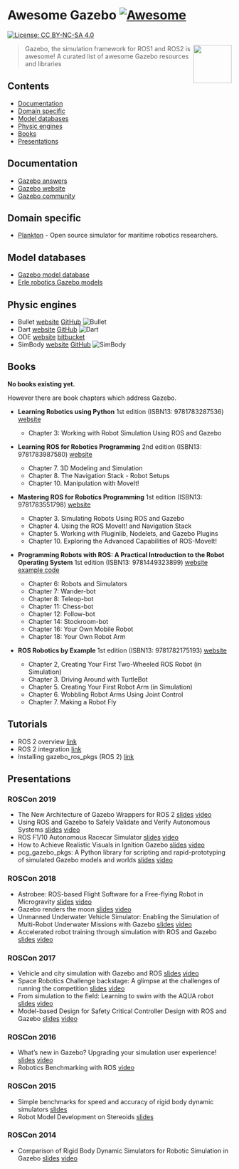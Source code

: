 # Awesome Gazebo [![Awesome](https://cdn.rawgit.com/sindresorhus/awesome/d7305f38d29fed78fa85652e3a63e154dd8e8829/media/badge.svg)](https://github.com/sindresorhus/awesome)

 [![License: CC BY-NC-SA 4.0](https://img.shields.io/badge/License-CC%20BY--NC--SA%204.0-lightgrey.svg)](https://creativecommons.org/licenses/by-nc-sa/4.0/)

[<img src="https://rawgit.com/fkromer/awesome-gazebo/master/gazebo_icon.svg" align="right" width="86">](http://gazebosim.org/)

> Gazebo, the simulation framework for ROS1 and ROS2 is awesome! A curated list of awesome Gazebo resources and libraries

## Contents

- [Documentation](#documentation)
- [Domain specific](#domain-specific)
- [Model databases](#model-databases)
- [Physic engines](#physic-engines)
- [Books](#books)
- [Presentations](#presentations)

## Documentation

* [Gazebo answers](answers.gazebosim.org)
* [Gazebo website](http://gazebosim.org)
* [Gazebo community](https://community.gazebosim.org/)

## Domain specific

* [Plankton](https://github.com/Liquid-ai/Plankton) - Open source simulator for maritime robotics researchers.

## Model databases

* [Gazebo model database](https://bitbucket.org/osrf/gazebo_models/src)
* [Erle robotics Gazebo models](https://github.com/erlerobot/erle_gazebo_models)

## Physic engines

* Bullet [website](bulletphysics.org) [GitHub](https://github.com/bulletphysics/bullet3) ![Bullet](https://img.shields.io/github/stars/bulletphysics/bullet3.svg)
* Dart [website](http://dartsim.github.io/) [GitHub](https://github.com/dartsim/dart) ![Dart](https://img.shields.io/github/stars/dartsim/dart.svg)
* ODE [website](http://www.ode.org/) [bitbucket](https://bitbucket.org/odedevs/ode)
* SimBody [website](https://simtk.org/projects/simbody) [GitHub](https://github.com/simbody/simbody) ![SimBody](https://img.shields.io/github/stars/simbody/simbody.svg)

## Books

**No books existing yet.**

However there are book chapters which address Gazebo.

* **Learning Robotics using Python** 1st edition (ISBN13: 9781783287536) [website](https://www.packtpub.com/application-development/learning-robotics-using-python)
  * Chapter 3: Working with Robot Simulation Using ROS and Gazebo

* **Learning ROS for Robotics Programming** 2nd edition (ISBN13: 9781783987580) [website](https://www.packtpub.com/hardware-and-creative/learning-ros-robotics-programming-second-edition)
  * Chapter 7. 3D Modeling and Simulation
  * Chapter 8. The Navigation Stack - Robot Setups
  * Chapter 10. Manipulation with MoveIt!

* **Mastering ROS for Robotics Programming** 1st edition (ISBN13: 9781783551798) [website](https://www.packtpub.com/hardware-and-creative/mastering-ros-robotics-programming)
  * Chapter 3. Simulating Robots Using ROS and Gazebo
  * Chapter 4. Using the ROS MoveIt! and Navigation Stack
  * Chapter 5. Working with Pluginlib, Nodelets, and Gazebo Plugins
  * Chapter 10. Exploring the Advanced Capabilities of ROS-MoveIt!

* **Programming Robots with ROS: A Practical Introduction to the Robot Operating System** 1st edition (ISBN13: 9781449323899) [website](http://shop.oreilly.com/product/0636920024736.do) [example code](https://github.com/osrf/rosbook)
  * Chapter 6: Robots and Simulators
  * Chapter 7: Wander-bot
  * Chapter 8: Teleop-bot
  * Chapter 11: Chess-bot
  * Chapter 12: Follow-bot
  * Chapter 14: Stockroom-bot
  * Chapter 16: Your Own Mobile Robot
  * Chapter 18: Your Own Robot Arm

* **ROS Robotics by Example** 1st edition (ISBN13: 9781782175193) [website](https://www.packtpub.com/hardware-and-creative/ros-robotics-example)
  * Chapter 2, Creating Your First Two-Wheeled ROS Robot (in Simulation)
  * Chapter 3. Driving Around with TurtleBot
  * Chapter 5. Creating Your First Robot Arm (in Simulation)
  * Chapter 6. Wobbling Robot Arms Using Joint Control
  * Chapter 7. Making a Robot Fly

## Tutorials

* ROS 2 overview [link](http://gazebosim.org/tutorials?tut=ros2_overview&branch=ros2)
* ROS 2 integration [link](https://github.com/ros-simulation/gazebo_ros_pkgs/wiki/ROS-2-integration)
* Installing gazebo_ros_pkgs (ROS 2) [link](http://gazebosim.org/tutorials?tut=ros2_installing&branch=ros2)

## Presentations

### ROSCon 2019

* The New Architecture of Gazebo Wrappers for ROS 2 [slides](https://roscon.ros.org/2019/talks/roscon2019_gazebo_ros2.pdf) [video](https://vimeo.com/378683414)
* Using ROS and Gazebo to Safely Validate and Verify Autonomous Systems [slides](https://roscon.ros.org/2019/talks/roscon2019_autonomyvv.pdf) [video](https://vimeo.com/378683381)
* ROS F1/10 Autonomous Racecar Simulator [slides](https://roscon.ros.org/2019/talks/roscon2019_f110th.pdf) [video](https://vimeo.com/378682713)
* How to Achieve Realistic Visuals in Ignition Gazebo [slides](https://roscon.ros.org/2019/talks/roscon2019_how_to_achieve_realistic_visuals_in_ignition_gazebo.pdf) [video](https://vimeo.com/378682646)
* pcg_gazebo_pkgs: A Python library for scripting and rapid-prototyping of simulated Gazebo models and worlds [slides](https://roscon.ros.org/2019/talks/roscon2019_pcg_gazebo_pkgs.pdf) [video](https://vimeo.com/378683294)


### ROSCon 2018

* Astrobee: ROS-based Flight Software for a Free-flying Robot in Microgravity [slides](https://roscon.ros.org/2018/presentations/ROSCon2018_astrobee.pdf) [video](https://vimeo.com/292690863)
* Gazebo renders the moon [slides](https://roscon.ros.org/2018/presentations/ROSCon2018_gazeborendersmoon.pdf) [video](https://vimeo.com/292691510)
* Unmanned Underwater Vehicle Simulator: Enabling the Simulation of Multi-Robot Underwater Missions with Gazebo [slides](https://roscon.ros.org/2018/presentations/ROSCon2018_uuvsimulator.pdf) [video](https://vimeo.com/292691843)
* Accelerated robot training through simulation with ROS and Gazebo [slides](https://roscon.ros.org/2018/presentations/ROSCon2018_AcceleratedRobotTraining.pdf) [video](https://vimeo.com/293299416)

### ROSCon 2017

* Vehicle and city simulation with Gazebo and ROS [slides](https://roscon.ros.org/2017/presentations/ROSCon%202017%20Vehicle%20and%20City%20Simulation.pdf) [video](https://vimeo.com/236477865)
* Space Robotics Challenge backstage: A glimpse at the challenges of running the competition [slides](https://roscon.ros.org/2017/presentations/ROSCon%202017%20Space%20Robotics%20Challenge.pdf) [video](https://vimeo.com/236482055)
* From simulation to the field: Learning to swim with the AQUA robot [slides](https://roscon.ros.org/2017/presentations/ROSCon%202017%20Simulation%20to%20the%20Field%20with%20AQUA.pdf) [video](https://vimeo.com/236138182)
* Model-based Design for Safety Critical Controller Design with ROS and Gazebo [slides](https://roscon.ros.org/2017/presentations/ROSCon%202017%20Kontrol.pdf) [video](https://vimeo.com/236188514)

### ROSCon 2016

* What’s new in Gazebo? Upgrading your simulation user experience! [slides](https://roscon.ros.org/2016/presentations/ROSCon2016_Gazebo.pdf) [video](https://vimeo.com/187699565)
* Robotics Benchmarking with ROS [video](https://vimeo.com/187705078)

### ROSCon 2015

* Simple benchmarks for speed and accuracy of rigid body
dynamic simulators [slides](https://www.osrfoundation.org/wordpress2/wp-content/uploads/2015/12/multibody2015_scpeters.pdf)
* Robot Model Development on Stereoids [slides](https://roscon.ros.org/2015/presentations/roscon2015_phobos_von_szadkowski.pdf)

### ROSCon 2014

* Comparison of Rigid Body Dynamic Simulators
for Robotic Simulation in Gazebo [slides](https://roscon.ros.org/2014/wp-content/uploads/2014/07/roscon2014_scpeters.pdf) [video](https://vimeo.com/107517366)

